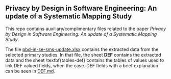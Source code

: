 ## Privacy by Design in Software Engineering: An update of a Systematic Mapping Study


This repo contains auxiliary/complimentary files related to the paper *Privacy by Design in Software Engineering: An update of a Systematic Mapping Study*.

The file [pbd-in-se-sms-update.xlsx](data/pbd-in-se-sms-update.xlsx) contains the extracted data from the selected primary studies. In that file, the sheet **DEF** contains the extracted data and the sheet \textbf{tables-def} contains the tables of values used to link DEF valued fields, when the case. DEF fields with a brief explanation can be seen in [DEF.md](DEF.md).
